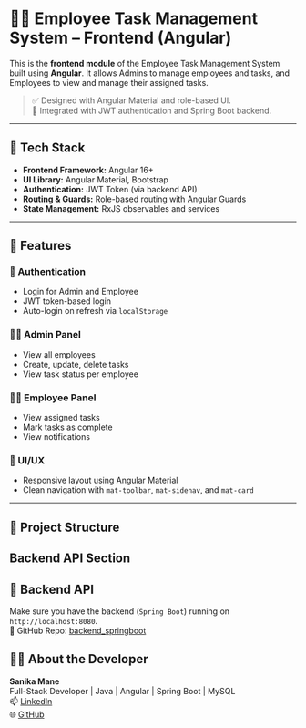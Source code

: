 # 🧑‍💼 Employee Task Management System – Frontend (Angular)

This is the **frontend module** of the Employee Task Management System built using **Angular**. It allows Admins to manage employees and tasks, and Employees to view and manage their assigned tasks.

> ✅ Designed with Angular Material and role-based UI.  
> 🔐 Integrated with JWT authentication and Spring Boot backend.

---

## 🔧 Tech Stack

- **Frontend Framework:** Angular 16+
- **UI Library:** Angular Material, Bootstrap
- **Authentication:** JWT Token (via backend API)
- **Routing & Guards:** Role-based routing with Angular Guards
- **State Management:** RxJS observables and services

---

## 🚀 Features

### 👤 Authentication
- Login for Admin and Employee
- JWT token-based login
- Auto-login on refresh via `localStorage`

### 🧑‍💼 Admin Panel
- View all employees
- Create, update, delete tasks
- View task status per employee

### 👨‍💻 Employee Panel
- View assigned tasks
- Mark tasks as complete
- View notifications

### 🎨 UI/UX
- Responsive layout using Angular Material
- Clean navigation with `mat-toolbar`, `mat-sidenav`, and `mat-card`

---

## 📁 Project Structure

## Backend API Section


## 🔌 Backend API

Make sure you have the backend (`Spring Boot`) running on `http://localhost:8080`.  
🔗 GitHub Repo: [backend_springboot](https://github.com/sanu1603/backend_springboot)


## 🙋‍♀️ About the Developer

**Sanika Mane**  
Full-Stack Developer | Java | Angular | Spring Boot | MySQL  
📫 [LinkedIn](https://www.linkedin.com/in/sanika-mane-451552258/)  
🌐 [GitHub](https://github.com/sanu1603)

